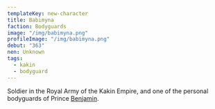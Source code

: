 ```yaml
---
templateKey: new-character
title: Babimyna
faction: Bodyguards
image: "/img/babimyna.png"
profileImage: "/img/babimyna.png"
debut: "363"
nen: Unknown
tags:
  - kakin
  - bodyguard
---
```


Soldier in the Royal Army of the Kakin Empire, and one of the personal bodyguards of Prince [Benjamin](/character/benjamin/).
